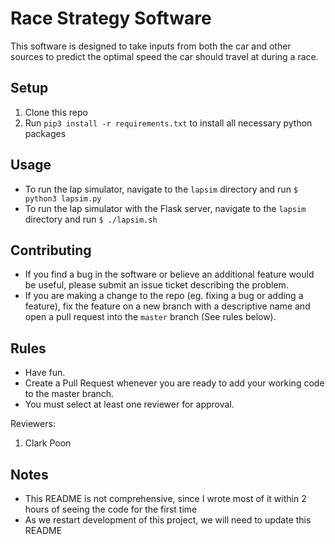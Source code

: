 # Race Strategy Software
This software is designed to take inputs from both the car and other sources to predict the optimal speed the car should travel at during a race.

## Setup
1. Clone this repo
2. Run `pip3 install -r requirements.txt` to install all necessary python packages

## Usage
- To run the lap simulator, navigate to the `lapsim` directory and run `$ python3 lapsim.py`
- To run the lap simulator with the Flask server, navigate to the `lapsim` directory and run `$ ./lapsim.sh`

## Contributing
- If you find a bug in the software or believe an additional feature would be useful, please submit an issue ticket describing the problem.
- If you are making a change to the repo (eg. fixing a bug or adding a feature), fix the feature on a new branch with a descriptive name and open a pull request into the `master` branch (See rules below). 

## Rules
- Have fun.
- Create a Pull Request whenever you are ready to add your working code to the master branch. 
- You must select at least one reviewer for approval.

Reviewers:
1. Clark Poon

## Notes
- This README is not comprehensive, since I wrote most of it within 2 hours of seeing the code for the first time
- As we restart development of this project, we will need to update this README 
